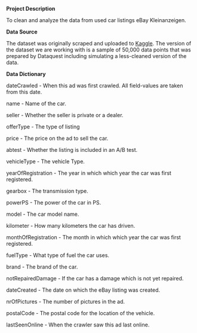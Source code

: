 **Project Description**

To clean and analyze the data from used car listings eBay Kleinanzeigen.

**Data Source**

The dataset was originally scraped and uploaded to [Kaggle](https://data.world/data-society/used-cars-data). The version of the dataset we are working with is a sample of 50,000 data points that was prepared by Dataquest including simulating a less-cleaned version of the data.

**Data Dictionary** 

dateCrawled - When this ad was first crawled. All field-values are taken from this date.

name - Name of the car.

seller - Whether the seller is private or a dealer.

offerType - The type of listing

price - The price on the ad to sell the car.

abtest - Whether the listing is included in an A/B test.

vehicleType - The vehicle Type.

yearOfRegistration - The year in which which year the car was first registered.

gearbox - The transmission type.

powerPS - The power of the car in PS.

model - The car model name.

kilometer - How many kilometers the car has driven.

monthOfRegistration - The month in which which year the car was first registered.

fuelType - What type of fuel the car uses.

brand - The brand of the car.

notRepairedDamage - If the car has a damage which is not yet repaired.

dateCreated - The date on which the eBay listing was created.

nrOfPictures - The number of pictures in the ad.

postalCode - The postal code for the location of the vehicle.

lastSeenOnline - When the crawler saw this ad last online.

